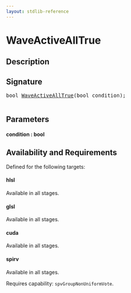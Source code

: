 ```yaml
---
layout: stdlib-reference
---
```


# WaveActiveAllTrue

## Description





## Signature 

<pre>
<span class="code_keyword">bool</span> <a href="/stdlib-reference/global-decls/WaveActiveAllTrue">WaveActiveAllTrue</a>(<span class="code_keyword">bool</span> <span class='code_param'>condition</span>);

</pre>

## Parameters

#### condition  : bool

## Availability and Requirements

Defined for the following targets:

#### hlsl
Available in all stages.

#### glsl
Available in all stages.

#### cuda
Available in all stages.

#### spirv
Available in all stages.

Requires capability: `spvGroupNonUniformVote`.


